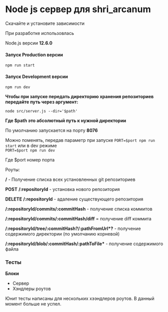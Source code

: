 # Node js сервер для shri_arcanum

Скачайте и установите зависимости

При разработке использовлась

Node.js версии __12.6.0__

#### Запуск Production версии

`npm run start`

#### Запуск Development версии

`npm run dev`

__Чтобы при запуске передать директорию хранения репозиториев передайте путь через аргумент:__

`node src/server.js --dir='$path'`

__Где $path это абсолютный путь к нужной директории__


По умолчанию запускается на порту __8076__

Можно поменять, передав параметр при запуске
`PORT=$port npm run start` или в dev режиме  
`PORT=$port npm run dev`

Где $port номер порта

Роуты:

__/__ - Получение списка всех установленных git репозиториев

**POST**  __/:repositoryId__ - установка нового репозитория

**DELETE**  __/:repositoryId__ - адаление существующего репозитория

__/:repositoryId/commits/:commitHash__ - получение списка коммитов

__/:repositoryId/commits/:commitHash/diff__ = получение diff коммита

__/:repositoryId/tree/:commitHash?/:pathFromUrl*?__ - получение содержимого директории (по умолчанию корневой)

__/:repositoryId/blob/:commitHash/:pathToFile*__ - получение содержимого файла


### Тесты

**Блоки**

- Сервер
- Хэндлеры роутов

Юнит тесты написаны для нескольких хээндлеров роутов. 
В данный момент больше не успел.

